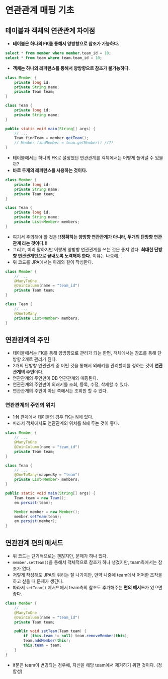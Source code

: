 # 연관관계 매핑 기초

## 테이블과 객체의 연관관계 차이점

- **테이블은 하나의 FK를 통해서 양방향으로 참조가 가능하다.**

```sql
select * from member where member.team_id = 10;
select * from team where team.team_id = 10;
```

- **객체는 하나의 레퍼런스를 통해서 양방향으로 참조가 불가능하다.**

```java
class Member {
    private long id;
    private String name;
    private Team team;
}

class Team {
    private long id;
    private String name;
}

public static void main(String[] args) {
    // ...
    Team findTeam = member.getTeam();
    // Member findMember = team.getMember() //??
}
```

- 테이블에서는 하나의 FK로 설정했던 연관관계를 객체에서는 어떻게 풀어낼 수 있을까?
- **바로 두개의 레퍼런스를 사용하는 것이다.**

```java
class Member {
    private long id;
    private String name;
    private Team team;
}

class Team {
    private long id;
    private String name;
    private List<Member> members;
}
```

- 여기서 주의해야 할 것은 **!!정확히는 양방향 연관관계가 아니라, 두개의 단방향 연관관계 라는 것이다.!!**
- 그리고, 미리 말하지만 이렇게 양방향 연관관계를 쓰는 것은 좋지 않다. **최대한 단방향 연관관계만으로 끝내도록 노력해야 한다.** 이유는 나중에...
- 위 코드를 JPA에서는 아래와 같이 작성한다.

```java
class Member {
    // ...
    @ManyToOne
    @JoinColumn(name = "team_id")
    private Team team;
}

class Team {
    // ...
    @OneToMany
    private List<Member> members;
}
```

## 연관관계의 주인

- 테이블에서는 FK를 통해 양방향으로 관리가 되는 한편, 객체에서는 참조를 통해 단방향 2개로 관리가 된다.
- 2개의 단방향 연관관계 중 어떤 것을 통해서 외래키를 관리할지를 정하는 것이 **연관관계의 주인**이다.
- 연관관계의 주인만이 DB 연관관계와 매핑된다.
- 연관관계의 주인만이 외래키를 조회, 등록, 수정, 삭제할 수 있다.
- 연관관계의 주인이 아닌 쪽에서는 조회만 할 수 있다.

### 연관관계의 주인의 위치

- 1:N 관계에서 테이블의 경우 FK는 N에 있다.
- 따라서 객체에서도 연관관계의 위치를 N에 두는 것이 좋다.

```java
class Member {
    // ...
    @ManyToOne
    @JoinColumn(name = "team_id")
    private Team team;
}

class Team {
    // ...
    @OneToMany(mappedBy = "team")
    private List<Member> members;
}

public static void main(String[] args) {
    Team team = new Team();
    em.persist(team);

    Member member = new Member();
    member.setTeam(team);
    em.persist(member);
}
```

## 연관관계 편의 메서드

- 위 코드는 단기적으로는 괜찮지만, 문제가 하나 있다.
- `member.setTeam()`을 통해서 객체적으로 참조가 하나 생겼지만, team측에서는 참조가 없다.
- 저렇게 작성해도 JPA의 쿼리는 잘 나가지만, 만약 나중에 team에서 어떠한 조작을 하고 싶을 때 문제가 생긴다.
- 따라서 `setTeam()` 메서드에서 team측의 참조도 추가해주는 **편의 메서드**가 있으면 좋다.

```java
class Member {
    // ...
    @ManyToOne
    @JoinColumn(name = "team_id")
    private Team team;

    public void setTeam(Team team) {
        if (this.team != null) team.removeMember(this);
        team.addMember(this);
        this.team = team;
    }
}
```

- if문은 team이 변경되는 경우에, 자신을 해당 team에서 제거하기 위한 것이다. (정합성)
